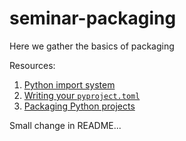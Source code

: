 # seminar-packaging
Here we gather the basics of packaging

Resources:
1. [Python import system](https://docs.python.org/3/reference/import.html)
2. [Writing your `pyproject.toml`](https://packaging.python.org/en/latest/guides/writing-pyproject-toml/)
3. [Packaging Python projects](https://packaging.python.org/en/latest/tutorials/packaging-projects/)

Small change in README...
